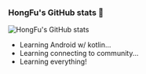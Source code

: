 ### HongFu's GitHub stats 👋
![HongFu's GitHub stats](https://github-readme-stats.vercel.app/api?username=jian-fu-hung&show_icons=true&hide_title=true&count_private=true)

- Learning Android w/ kotlin...
- Learning connecting to community...
- Learning everything!
<!--
**jian-fu-hung/jian-fu-hung** is a ✨ _special_ ✨ repository because its `README.md` (this file) appears on your GitHub profile.

Here are some ideas to get you started:

- 🔭 I’m currently working on ...
- 🌱 I’m currently learning ...
- 👯 I’m looking to collaborate on ...
- 🤔 I’m looking for help with ...
- 💬 Ask me about ...
- 📫 How to reach me: ...
- 😄 Pronouns: ...
- ⚡ Fun fact: ...
-->
